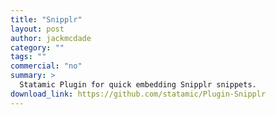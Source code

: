 ```yaml
---
title: "Snipplr"
layout: post
author: jackmcdade
category: ""
tags: ""
commercial: "no"
summary: >
  Statamic Plugin for quick embedding Snipplr snippets.
download_link: https://github.com/statamic/Plugin-Snipplr
---
```

